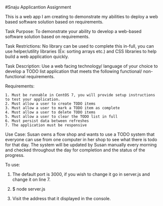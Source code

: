 #Snaju Applicantion Assignment

This is a web app I am creating to demonstrate my abilities to deploy a web based software solution based on requirements.


Task Purpose: To demonstrate your ability to develop a web-based software solution based on
requirements.


Task Restrictions: No library can be used to complete this in-full, you can use helper/utility
libraries (Ex: sorting arrays etc.) and CSS libraries to help build a web application quickly.


Task Description: Use a web facing technology/ language of your choice to develop a TODO list
application that meets the following functional/ non-functional requirements.


Requirements:

    1. Must be runnable in CentOS 7, you will provide setup instructions to test your application.
    2. Must allow a user to create TODO items
    3. Must allow a user to mark a TODO item as complete
    4. Must allow a user to delete TODO items
    5. Must allow a user to clear the TODO list in full
    6. Must persist data between refreshes
    7. The application must be responsive



Use Case: Susan owns a flow shop and wants to use a TODO system that everyone can use from
one computer in her shop to see what there is todo for that day. The system will be updated by
Susan manually every morning and checked throughout the day for completion and the status
of the progress.


To use:


1) The default port is 3000, if you wish to change it go in server.js and change it on line 7.

2)
    $ node server.js
    
3) Visit the address that it displayed in the console.

